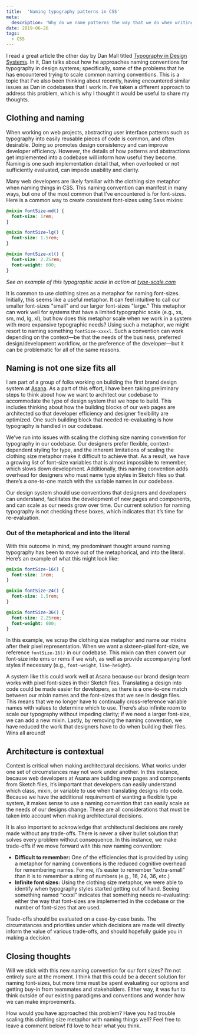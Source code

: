 ```yaml
---
title:  'Naming typography patterns in CSS'
meta: 
  description: 'Why do we name patterns the way that we do when writing CSS? How are the patterns that we write providing clarity and utility to ourselves and others?'
date: 2019-06-26
tags: 
  - CSS
---
```


I read a great article the other day by Dan Mall titled [Typography in Design Systems](https://danmall.me/articles/typography-in-design-systems/). In it, Dan talks about how he approaches naming conventions for typography in design systems; specifically, some of the problems that he has encountered trying to scale common naming conventions. This is a topic that I've also been thinking about recently, having encountered similar issues as Dan in codebases that I work in. I’ve taken a different approach to address this problem, which is why I thought it would be useful to share my thoughts.

## Clothing and naming

When working on web projects, abstracting user interface patterns such as typography into easily reusable pieces of code is common, and often desirable. Doing so promotes design consistency and can improve developer efficiency. However, the details of how patterns and abstractions get implemented into a codebase will inform how useful they become. Naming is one such implementation detail that, when overlooked or not sufficiently evaluated, can impede usability and clarity. 

Many web developers are likely familiar with the clothing size metaphor when naming things in CSS. This naming convention can manifest in many ways, but one of the most common that I’ve encountered is for font-sizes. Here is a common way to create consistent font-sizes using Sass mixins:

```scss
@mixin fontSize-md() {
  font-size: 1rem;
}

@mixin fontSize-lg() {
  font-size: 1.5rem;
}

@mixin fontSize-xl() {
  font-size: 2.25rem;
  font-weight: 600;
}
```

*See an example of this typographic scale in action at* [*type-scale.com*](https://type-scale.com/?size=16&scale=1.500&text=Naming%20is%20hard&font=Playfair%20Display&fontweight=400&bodyfont=Poppins&bodyfontweight=400&lineheight=1.45&backgroundcolor=white&fontcolor=%23333&preview=false)

It is common to use clothing sizes as a metaphor for naming font-sizes. Initially, this seems like a useful metaphor. It can feel intuitive to call our smaller font-sizes "small" and our larger font-sizes "large." This metaphor can work well for systems that have a limited typographic scale (e.g., xs, sm, md, lg, xl), but how does this metaphor scale when we work in a system with more expansive typographic needs? Using such a metaphor, we might resort to naming something `fontSize-xxxxl`. Such a convention can work depending on the context—be that the needs of the business, preferred design/development workflow, or the preference of the developer—but it can be problematic for all of the same reasons. 

## Naming is not one size fits all

I am part of a group of folks working on building the first brand design system at [Asana](https://asana.com/?noredirect). As a part of this effort, I have been taking preliminary steps to think about how we want to architect our codebase to accommodate the type of design system that we hope to build. This includes thinking about how the building blocks of our web pages are architected so that developer efficiency and designer flexibility are optimized. One such building block that needed re-evaluating is how typography is handled in our codebase. 

We’ve run into issues with scaling the clothing size naming convention for typography in our codebase. Our designers prefer flexible, context-dependent styling for type, and the inherent limitations of scaling the clothing size metaphor make it difficult to achieve that. As a result, we have a growing list of font-size variables that is almost impossible to remember, which slows down development. Additionally, this naming convention adds overhead for designers who must name type styles in Sketch files so that there’s a one-to-one match with the variable names in our codebase. 

Our design system should use conventions that designers and developers can understand, facilitates the development of new pages and components, and can scale as our needs grow over time. Our current solution for naming typography is not checking these boxes, which indicates that it’s time for re-evaluation.

### Out of the metaphorical and into the literal

With this outcome in mind, my predominant thought around naming typography has been to move out of the metaphorical, and into the literal. Here’s an example of what this might look like: 

```scss
@mixin fontSize-16() { 
  font-size: 1rem;
}

@mixin fontSize-24() { 
  font-size: 1.5rem;
}

@mixin fontSize-36() { 
  font-size: 2.25rem;
  font-weight: 600;
}
```

In this example, we scrap the clothing size metaphor and name our mixins after their pixel representation. When we want a sixteen-pixel font-size, we reference `fontSize-16()` in our codebase. This mixin can then convert our font-size into ems or rems if we wish, as well as provide accompanying font styles if necessary (e.g., `font-weight`, `line-height`). 

A system like this could work well at Asana because our brand design team works with pixel font-sizes in their Sketch files. Translating a design into code could be made easier for developers, as there is a one-to-one match between our mixin names and the font-sizes that we see in design files. This means that we no longer have to continually cross-reference variable names with values to determine which to use. There’s also infinite room to scale our typography without impeding clarity; if we need a larger font-size, we can add a new mixin. Lastly, by removing the naming convention, we have reduced the work that designers have to do when building their files. Wins all around! 

## Architecture is contextual

Context is critical when making architectural decisions. What works under one set of circumstances may not work under another. In this instance, because web developers at Asana are building new pages and components from Sketch files, it’s important that developers can easily understand which class, mixin, or variable to use when translating designs into code. Because we have the additional requirement of wanting a flexible type system, it makes sense to use a naming convention that can easily scale as the needs of our designs change. These are all considerations that must be taken into account when making architectural decisions. 

It is also important to acknowledge that architectural decisions are rarely made without any trade-offs. There is never a silver bullet solution that solves every problem without consequence. In this instance, we make trade-offs if we move forward with this new naming convention: 

- **Difficult to remember:** One of the efficiencies that is provided by using a metaphor for naming conventions is the reduced cognitive overhead for remembering names. For me, it’s easier to remember “extra-small” than it is to remember a string of numbers (e.g., 16, 24, 36, etc.)
- **Infinite font sizes:** Using the clothing size metaphor, we were able to identify when typography styles started getting out of hand. Seeing something named “xxxxl” indicates that something needs re-evaluating: either the way that font-sizes are implemented in the codebase or the number of font-sizes that are used. 

Trade-offs should be evaluated on a case-by-case basis. The circumstances and priorities under which decisions are made will directly inform the value of various trade-offs, and should hopefully guide you in making a decision.

## Closing thoughts

Will we stick with this new naming convention for our font sizes? I’m not entirely sure at the moment. I think that this could be a decent solution for naming font-sizes, but more time must be spent evaluating our options and getting buy-in from teammates and stakeholders. Either way, it was fun to think outside of our existing paradigms and conventions and wonder how we can make improvements.

How would you have approached this problem? Have you had trouble scaling this clothing size metaphor with naming things well? Feel free to leave a comment below! I’d love to hear what you think. 